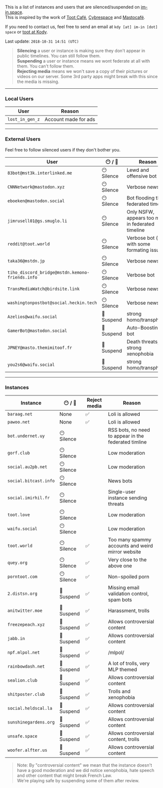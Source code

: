 This is a list of instances and users that are silenced/suspended on [im-in.space](https://im-in.space/).  
This is inspired by the work of [Toot Café](https://github.com/tootcafe/blocked-on-mastodon), [Cybrespace](https://cybre.space/users/chr/updates/2616) and [Mastocafé](https://social.wxcafe.net/users/wxcafe/updates/2651).

If you need to contact us, feel free to send an email at `kdy [at] im-in [dot] space` or [toot at Kody](https://im-in.space/@kdy).

Last update: `2018-10-31 14:51 (UTC)`

> **Silencing** a user or instance is making sure they don't appear in public timelines. You can still follow them.  
> **Suspending** a user or instance means we wont federate at all with them. You can't follow them.  
> **Rejecting media** means we won't save a copy of their pictures or videos on our server. Some 3rd party apps might break with this since the media is missing.

---

### Local Users

| User | Reason |
|------|--------|
| `lost_in_gen_z` | Account made for ads |

---

### External Users

Feel free to follow silenced users if they don't bother you.

| User | 😶 / 🚫 | Reason |
|------|------------------------------|--------|
| `83bot@mst3k.interlinked.me` | 😶 Silence | Lewd and offensive bot |
| `CNNNetwork@mastodon.xyz` | 😶 Silence | Verbose news bot |
| `eboeken@mastodon.social` | 😶 Silence | Bot flooding the federated timeline |
| `jimrusell01@gs.smuglo.li` | 😶 Silence | Only NSFW, appears too much in federated timeline |
| `reddit@toot.world` | 😶 Silence | Verbose bot (and with some formating issues) |
| `taka36@mstdn.jp` | 😶 Silence | Verbose news bot |
| `tiho_discord_bridge@mstdn.kemono-friends.info` | 😶 Silence | Verbose bot |
| `TransMediaWatch@birdsite.link` | 😶 Silence | Verbose news bot |
| `washingtonpostbot@social.heckin.tech` | 😶 Silence | Verbose news bot |
| `Azelios@waifu.social` | 🚫 Suspend | strong homo/transphobia |
| `GamerBot@mastodon.social` | 🚫 Suspend | Auto-Boosting bot |
| `JPNEY@masto.themimitoof.fr` | 🚫 Suspend | Death threats, strong xenophobia |
| `you2s6@waifu.social` | 🚫 Suspend | strong homo/transphobia |

---

### Instances

| Instance | 😶 / 🚫 | Reject media | Reason |
|----------|--------|--------------|--------|
| `baraag.net` | None | ✅ | Loli is allowed |
| `pawoo.net` | None | ✅ | Loli is allowed |
| `bot.undernet.uy` | 😶 Silence |  | RSS bots, no need to appear in the federated timline |
| `gorf.club` | 😶 Silence |  | Low moderation |
| `social.au2pb.net` | 😶 Silence |  | Low moderation |
| `social.bitcast.info` | 😶 Silence |  | News bots |
| `social.imirhil.fr` | 😶 Silence |  | Single-user instance sending threats |
| `toot.love` | 😶 Silence |  | Low moderation |
| `waifu.social` | 😶 Silence |  | Low moderation |
| `toot.world` | 😶 Silence | ✅ | Too many spammy accounts and weird mirror website |
| `quey.org` | 😶 Silence | ✅ | Very close to the above one |
| `porntoot.com` | 😶 Silence | ✅ | Non-spoiled porn |
| `2.distsn.org` | 🚫 Suspend | ✅ | Missing email validation control, spam bots |
| `anitwitter.moe` | 🚫 Suspend | ✅ | Harassment, trolls |
| `freezepeach.xyz` | 🚫 Suspend | ✅ | Allows controversial content |
| `jabb.in` | 🚫 Suspend | ✅ | Allows controversial content |
| `npf.mlpol.net` | 🚫 Suspend | ✅ | /mlpol/ |
| `rainbowdash.net` | 🚫 Suspend | ✅ | A lot of trolls, very MLP themed |
| `sealion.club` | 🚫 Suspend | ✅ | Allows controversial content |
| `shitposter.club` | 🚫 Suspend | ✅ | Trolls and xenophobia |
| `social.heldscal.la` | 🚫 Suspend | ✅ | Allows controversial content |
| `sunshinegardens.org` | 🚫 Suspend | ✅ | Allows controversial content |
| `unsafe.space` | 🚫 Suspend | ✅ | Allows controversial content, trolls |
| `woofer.alfter.us` | 🚫 Suspend | ✅ | Allows controversial content |

> Note: By "controversial content" we mean that the instance doesn't have a good moderation and we did notice xenophobia, hate speech and other content that might break French Law.  
> We're playing safe by suspending some of them after review.
